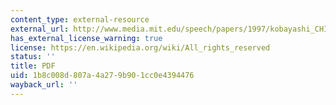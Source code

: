 ```yaml
---
content_type: external-resource
external_url: http://www.media.mit.edu/speech/papers/1997/kobayashi_CHI97_dynamic_soundscape.pdf
has_external_license_warning: true
license: https://en.wikipedia.org/wiki/All_rights_reserved
status: ''
title: PDF
uid: 1b8c008d-807a-4a27-9b90-1cc0e4394476
wayback_url: ''
---
```

